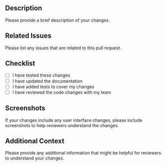 ## Description

Please provide a brief description of your changes.

## Related Issues

Please list any issues that are related to this pull request.

## Checklist

- [ ] I have tested these changes
- [ ] I have updated the documentation
- [ ] I have added tests to cover my changes
- [ ] I have reviewed the code changes with my team

## Screenshots

If your changes include any user interface changes, please include screenshots to help reviewers understand the changes.

## Additional Context

Please provide any additional information that might be helpful for reviewers to understand your changes.
